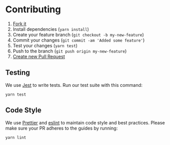 # Contributing

1. [Fork it](https://help.github.com/articles/fork-a-repo/)
2. Install dependencies (`yarn install`)
3. Create your feature branch (`git checkout -b my-new-feature`)
4. Commit your changes (`git commit -am 'Added some feature'`)
5. Test your changes (`yarn test`)
6. Push to the branch (`git push origin my-new-feature`)
7. [Create new Pull Request](https://help.github.com/articles/creating-a-pull-request/)

## Testing

We use [Jest](https://jestjs.io/) to write tests. Run our test suite with this command:

```
yarn test
```

## Code Style

We use [Prettier](https://prettier.io/) and [eslint](https://eslint.org/) to maintain code style and best practices. Please make sure your PR adheres to the guides by running:

```
yarn lint
```
